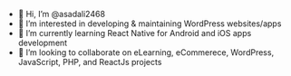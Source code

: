 - 👋 Hi, I’m @asadali2468
- 👀 I’m interested in developing & maintaining WordPress websites/apps
- 🌱 I’m currently learning React Native for Android and iOS apps development
- 💞️ I’m looking to collaborate on eLearning, eCommerece, WordPress, JavaScript, PHP, and ReactJs projects

<!---
asadali2468/asadali2468 is a ✨ special ✨ repository because its `README.md` (this file) appears on your GitHub profile.
You can click the Preview link to take a look at your changes.
--->
